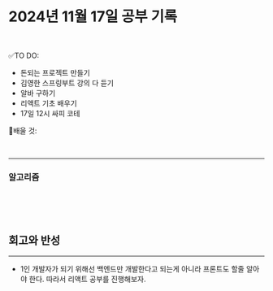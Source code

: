 # 2024년 11월 17일 공부 기록 

<br>

✅TO DO: 

- 돈되는 프로젝트 만들기
- 김영한 스프링부트 강의 다 듣기
- 알바 구하기
- 리액트 기초 배우기
- 17일 12시 싸피 코테

💭배울 것:


<br>

---







### 알고리즘




<br><br><br>





## 회고와 반성

---

- 1인 개발자가 되기 위해선 백엔드만 개발한다고 되는게 아니라 프론트도 할줄 알아야 한다.
따라서 리액트 공부를 진행해보자.
